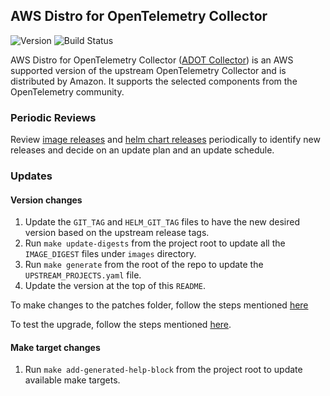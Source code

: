 ## **AWS Distro for OpenTelemetry Collector**
![Version](https://img.shields.io/badge/version-v0.41.0-blue)
![Build Status](https://codebuild.us-west-2.amazonaws.com/badges?uuid=eyJlbmNyeXB0ZWREYXRhIjoiMkdVcDNnUnZnd3NUNE4xeEtERUdyNnpRclN6aXdsbWZhaXdtL1dJYkVRNlJlWVZlMUlGSFlKbHVxTXZIMWgzTUdNWW1kU3FiSHI3ZFY0eDIrcXFNQnNZPSIsIml2UGFyYW1ldGVyU3BlYyI6IlFzaGhYckdMcVI3eTlYTksiLCJtYXRlcmlhbFNldFNlcmlhbCI6MX0%3D&branch=main)

AWS Distro for OpenTelemetry Collector ([ADOT Collector](https://github.com/aws-observability/aws-otel-collector)) is an AWS supported version of the upstream OpenTelemetry Collector and is distributed by Amazon. It supports the selected components from the OpenTelemetry community.

### Periodic Reviews
Review [image releases](https://github.com/aws-observability/aws-otel-collector/releases) and [helm chart releases](https://github.com/open-telemetry/opentelemetry-helm-charts/releases) periodically to identify new releases and decide on an update plan and an update schedule.

### Updates

#### Version changes
1. Update the `GIT_TAG` and `HELM_GIT_TAG` files to have the new desired version based on the upstream release tags.
1. Run `make update-digests` from the project root to update all the `IMAGE_DIGEST` files under `images` directory.
1. Run `make generate` from the root of the repo to update the `UPSTREAM_PROJECTS.yaml` file.
1. Update the version at the top of this `README`.

To make changes to the patches folder, follow the steps mentioned [here](https://github.com/aws/eks-anywhere-build-tooling/blob/main/docs/development/packages/update-helm-charts.md#generate-patch-files)


To test the upgrade, follow the steps mentioned [here](https://github.com/aws/eks-anywhere-build-tooling/blob/main/docs/development/packages/update-helm-charts.md#Testing).

#### Make target changes
1. Run `make add-generated-help-block` from the project root to update available make targets.
